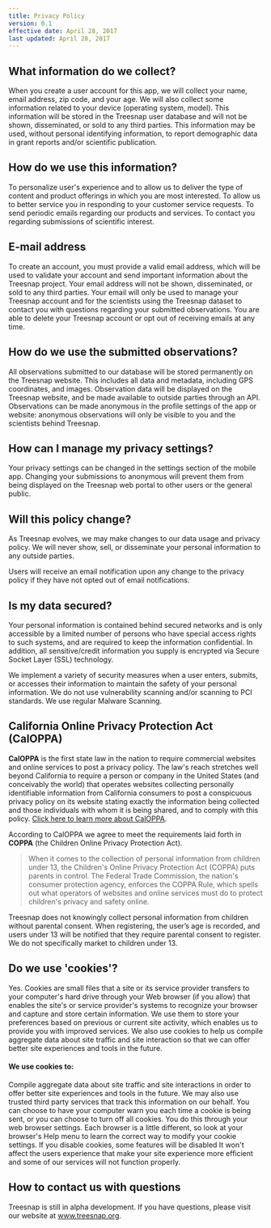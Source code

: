 ```yaml
---
title: Privacy Policy
version: 0.1
effective date: April 28, 2017
last updated: April 28, 2017
---
```



## What information do we collect?

When you create a user account for this app, we will collect your name, email address, zip code, and your age.  We will also collect some information related to your device (operating system, model).  This information will be stored in the Treesnap user database and will not be shown, disseminated, or sold to any third parties.  This information may be used, without personal identifying information, to report demographic data in grant reports and/or scientific publication.

## How do we use this information?

To personalize user's experience and to allow us to deliver the type of content and product offerings in which you are most interested.
To allow us to better service you in responding to your customer service requests.
To send periodic emails regarding our products and services.
To contact you regarding submissions of scientific interest.

## E-mail address

To create an account, you must provide a valid email address, which will be used to validate your account and send important information about the Treesnap project.  Your email address will not be shown, disseminated, or sold to any third parties.  Your email will only be used to manage your Treesnap account and for the scientists using the Treesnap dataset to contact you with questions regarding your submitted observations.
You are able to delete your Treesnap account or opt out of receiving emails at any time.

## How do we use the submitted observations?

All observations submitted to our database will be stored permanently on the Treesnap website. This includes  all data and metadata, including GPS coordinates, and images.  Observation data will be displayed on the Treesnap website, and be made available to outside parties through an API.  Observations can be made anonymous in the profile settings of the app or website: anonymous observations will only be visible to you and the scientists behind Treesnap.  


## How can I manage my privacy settings?

Your privacy settings can be changed in the settings section of the mobile app.  Changing your submissions to anonymous will prevent them from being displayed on the Treesnap web portal to other users or the general public.

## Will this policy change?

As Treesnap evolves, we may make changes to our data usage and privacy policy.  We will never show, sell, or disseminate your personal information to any outside parties.

Users will receive an email notification upon any change to the privacy policy if they have not opted out of email notifications.

## Is my data secured?

Your personal information is contained behind secured networks and is only accessible by a limited number of persons who have special access rights to such systems, and are required to keep the information confidential. In addition, all sensitive/credit information you supply is encrypted via Secure Socket Layer (SSL) technology.

We implement a variety of security measures when a user enters, submits, or accesses their information to maintain the safety of your personal information.  We do not use vulnerability scanning and/or scanning to PCI standards. We use regular Malware Scanning.


## California Online Privacy Protection Act (CalOPPA)

**CalOPPA** is the first state law in the nation to require commercial websites and online services to post a privacy policy. The law's reach stretches well beyond California to require a person or company in the United States (and conceivably the world) that operates websites collecting personally identifiable information from California consumers to post a conspicuous privacy policy on its website stating exactly the information being collected and those individuals with whom it is being shared, and to comply with this policy.  [Click here to learn more about CalOPPA](http://consumercal.org/california-online-privacy-protection-act-caloppa/#sthash.0FdRbT51.dpuf).

According to CalOPPA we agree to meet the requirements laid forth in **COPPA** (the Children Online Privacy Protection Act).


>When it comes to the collection of personal information from children under 13, the Children's Online Privacy Protection Act (COPPA) puts parents in control. The Federal Trade Commission, the nation's consumer protection agency, enforces the COPPA Rule, which spells out what operators of websites and online services must do to protect children's privacy and safety online.

Treesnap does not knowingly collect personal information from children without parental consent.  When registering, the user’s age is recorded, and users under 13 will be notified that they require parental consent to register.  We do not specifically market to children under 13.

## Do we use 'cookies'?

Yes. Cookies are small files that a site or its service provider transfers to your computer's hard drive through your Web browser (if you allow) that enables the site's or service provider's systems to recognize your browser and capture and store certain information. We use them to store your preferences based on previous or current site activity, which enables us to provide you with improved services. We also use cookies to help us compile aggregate data about site traffic and site interaction so that we can offer better site experiences and tools in the future.

#### We use cookies to:

Compile aggregate data about site traffic and site interactions in order to offer better site experiences and tools in the future. We may also use trusted third party services that track this information on our behalf.
You can choose to have your computer warn you each time a cookie is being sent, or you can choose to turn off all cookies. You do this through your web browser settings. Each browser is a little different, so look at your browser's Help menu to learn the correct way to modify your cookie settings.
If you disable cookies, some features will be disabled It won't affect the users experience that make your site experience more efficient and some of our services will not function properly.

## How to contact us with questions

Treesnap is still in alpha development.  If you have questions, please visit our website at www.treesnap.org. 

